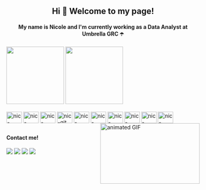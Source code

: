 <h2 align="center">Hi 👋 Welcome to my page! </h2>
<h4 align="center">My name is Nicole and I'm currently working as a Data Analyst at Umbrella GRC ☂️</h4>

<div style="display: inline_block">
  <a href="https://beacons.ai/nicreeis">
  <img height="150em" src="https://github-readme-stats.vercel.app/api?username=nicreeis&theme=omni&count_private=true&show_icons=true&include_all_commits=true&layout=compact&hide=contribs"/></a>
  <a href="https://beacons.ai/nicreeis">
  <img height="150em" src="https://github-readme-stats.vercel.app/api/top-langs/?username=nicreeis&layout=compact&theme=omni&count_private=true&include_all_commits=true"/></a>
</div>

<div style="display: inline_block"><br>
<img align="center" alt="nic-azure" height="30" width="40" src="https://cdn.jsdelivr.net/gh/devicons/devicon@latest/icons/azure/azure-original.svg">
<img align="center" alt="nic-oracle" height="30" width="40" src="https://cdn.jsdelivr.net/gh/devicons/devicon@latest/icons/oracle/oracle-original.svg">
<img align="center" alt="nic-figma" height="30" width="40" src="https://cdn.jsdelivr.net/gh/devicons/devicon@latest/icons/figma/figma-original.svg">
<img align="center" alt="nic-git" height="30" width="40" src="https://cdn.jsdelivr.net/gh/devicons/devicon@latest/icons/git/git-original.svg">
<img align="center" alt="nic-mysql" height="30" width="40" src="https://cdn.jsdelivr.net/gh/devicons/devicon@latest/icons/mysql/mysql-original.svg">
<img align="center" alt="nic-mongodb" height="30" width="40" src="https://cdn.jsdelivr.net/gh/devicons/devicon@latest/icons/mongodb/mongodb-plain-wordmark.svg">
<img align="center" alt="nic-photoshop" height="30" width="40" src="https://cdn.jsdelivr.net/gh/devicons/devicon@latest/icons/photoshop/photoshop-plain.svg">
<img align="center" alt="nic-python" height="30" width="40" src="https://cdn.jsdelivr.net/gh/devicons/devicon@latest/icons/python/python-original.svg">
<img align="center" alt="nic-sqldeveloper" height="30" width="40" src="https://cdn.jsdelivr.net/gh/devicons/devicon@latest/icons/sqldeveloper/sqldeveloper-original.svg">
<img align="center" alt="nic-visualstudio" height="30" width="40" src="https://cdn.jsdelivr.net/gh/devicons/devicon@latest/icons/visualstudio/visualstudio-original.svg">
<img align="right" alt="animated GIF" height="158" width="259" src="https://i.pinimg.com/originals/45/d0/79/45d0790c293e5dba3077f4ad0c4826c6.gif">
</div> 

##
 
<div> 
  <h4 align="left"> Contact me! </h4>
  <a href="https://instagram.com/nicreeis" target="_blank"><img src="https://img.shields.io/badge/-Instagram-%23E4405F?style=for-the-badge&logo=instagram&logoColor=white" target="_blank"></a>
 	<a href="https://www.twitch.tv/ttvmonalisa" target="_blank"><img src="https://img.shields.io/badge/Twitch-9146FF?style=for-the-badge&logo=twitch&logoColor=white" target="_blank"></a>
  <a href = "mailto:nicolereismkt@gmail.com"><img src="https://img.shields.io/badge/Gmail-D14836?style=for-the-badge&logo=gmail&logoColor=white" target="_blank"></a>
  <a href="https://www.linkedin.com/in/nicolereisfava" target="_blank"><img src="https://img.shields.io/badge/-LinkedIn-%230077B5?style=for-the-badge&logo=linkedin&logoColor=white" target="_blank"></a> 
  
</div>
